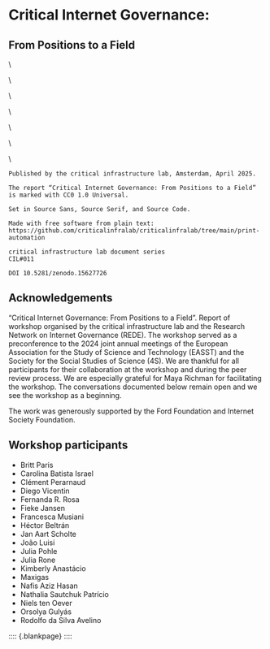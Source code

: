 # Critical Internet Governance:
## From Positions to a Field

<div id="colophon">

\ 

\ 

\ 

\ 

\ 

\ 

\ 

    Published by the critical infrastructure lab, Amsterdam, April 2025.

    The report “Critical Internet Governance: From Positions to a Field” is marked with CC0 1.0 Universal.
    
    Set in Source Sans, Source Serif, and Source Code.

    Made with free software from plain text:
    https://github.com/criticalinfralab/criticalinfralab/tree/main/print-automation

    critical infrastructure lab document series
    CIL#011

    DOI 10.5281/zenodo.15627726
</div>

## Acknowledgements

“Critical Internet Governance: From Positions to a Field”. Report of workshop organised by the critical infrastructure lab and the Research Network on Internet Governance (REDE). The workshop served as a preconference to the 2024 joint annual meetings of the European Association for the Study of Science and Technology (EASST) and the Society for the Social Studies of Science (4S). We are thankful for all participants for their collaboration at the workshop and during the peer review process. We are especially grateful for Maya Richman for facilitating the workshop. The conversations documented below remain open and we see the workshop as a beginning.

The work was generously supported by the Ford Foundation and Internet Society Foundation.

## Workshop participants

- Britt Paris
- Carolina Batista Israel
- Clément Perarnaud
- Diego Vicentin
- Fernanda R. Rosa
- Fieke Jansen
- Francesca Musiani
- Héctor Beltrán
- Jan Aart Scholte
- João Luisi
- Julia Pohle
- Julia Rone
- Kimberly Anastácio
- Maxigas
- Nafis Aziz Hasan
- Nathalia Sautchuk Patrício
- Niels ten Oever
- Orsolya Gulyás
- Rodolfo da Silva Avelino

:::: {.blankpage}
::::

